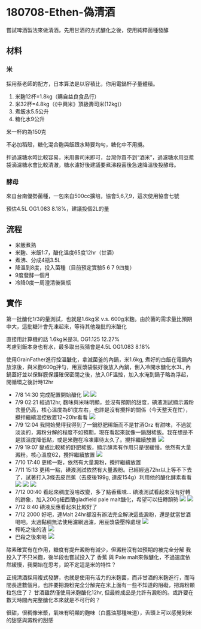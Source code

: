 # 180708-Ethen-偽清酒

嘗試啤酒製法來做清酒，先用甘酒的方式醣化之後，使用純粹菌種發酵

## 材料

### 米

採用蔡老師的配方，日本算法是以容積比，你用電鍋杯子量體積。

1. 米麴12杯=1.8kg（購自益良食品行）
2. 米32杯=4.8kg（《中興米》頂級壽司米(12kg)）
3. 煮飯水5.5公升
4. 糖化水9公升

米一杯約為150克

不必加稻殼，糖化混合麴與飯跟水時要均勻，糖化中不用攪。

拌過濾糖水時比較容易，米用壽司米即可，台灣你買不到“酒米”，過濾糖水用豆漿袋滴濾糖水會比較清澈，糖水濾好後建議要煮沸殺菌後急速降溫後投酵母。

### 酵母

來自台南優勢菌種，一包來自500cc擴培，協會5,6,7,9，這次使用協會七號

預估4.5L OG1.083 8.18%，建議投個2L的量

## 流程

* 米飯煮熟
* 米麴、米飯1:7，醣化溫度65度12hr（甘酒）
* 煮沸、分成4瓶3.5L
* 降溫到8度，投入菌種（目前預定實驗5 6 7 9四隻）
* 9度發酵一個月
* 冷降0度一周澄清後裝瓶

## 實作

第一批醣化1/3的量測試，也就是1.6kg米 v.s. 600g米麴。由於菌的需求量比預期中大，這批糖汁會先凍起來，等待其他幾批的米醣化

直接用計算機的話
1.6kg米是3L OG1.125 12.27%   
考慮到飯本身也有水，最多取出我猜會是4.5L OG1.083 8.18%  

使用GrainFather進行控溫醣化，拿滅菌釜的內鍋，米1.6kg, 煮好的白飯在電鍋內放涼後，與米麴600g拌勻，用豆漿袋裝好後放入內鍋，倒入冷開水醣化水3L, 內鍋蓋好並以保鮮膜保護確保密閉之後，放入GF溫控，加入水淹到鍋子略為浮起，開循環之後計時12hr

* 7/8 14:30 完成配置開始醣化
![](../img/test116.jpg)
![](../img/test117.jpg)
* 7/9 02:21 經過12hr, 麴味與米味明顯，並沒有預期的甜度，碘液測試顯示澱粉含量仍高，核心溫度為61度左右，也許是沒有攪拌的關係（今天整天在忙），攪拌繼續溫控放置12~20hr看看
![](../img/test118.jpg)
* 7/9 12:04 我開始覺得我得到了一鍋舒肥稀飯而不是甘酒Orz 有甜味，不過就淡淡的，澱粉分解的程度不如預期，現在看起來就像一鍋甜稀飯。我在想是不是該溫度降低點，或是米麴在冷凍庫待太久了。攪拌繼續放置
![](../img/test119.jpg)
* 7/9 19:07 變成比較稀的舒肥稀飯，顯示酵素有作用只是很緩慢。依然有大量澱粉。核心溫度62，攪拌繼續放置
![](../img/test120.jpg)
* 7/10 17:40 更稀一點，依然有大量澱粉，攪拌繼續放置
* 7/11 15:13 更稀一點，碘液測試依然有大量澱粉。已經經過72hr以上等不下去了，試著打入3條去皮芭蕉（去皮後199g, 連皮154g）利用他的醣化酵素看看
![](../img/test121.jpg)
![](../img/test122.jpg)
![](../img/test123.jpg)
* 7/12 00:40 看起來稠度沒啥改變，多了點香蕉味... 碘液測試看起來沒有好轉的跡象，加入200g紐西蘭gladfield pale malt醣化，希望可以扭轉頹勢 
![](../img/test124.jpg)
![](../img/test125.jpg)
* 7/12 8:40 碘液反應看起來比較好了
* 7/12 2000 好吧，連Malt 24hr都沒有辦法完全解決這些澱粉，還是就當甘酒喝吧。太過黏稠無法使用濾網過濾，用豆漿袋壓榨處理
![](../img/test128.jpg)
* 榨乾之後的渣
![](../img/test129.jpg)
* 巴殺之後來喝
![](../img/test130.jpg)

酵素確實有在作用，糖度有提升澱粉有減少，但澱粉沒有如預期的被完全分解
我投入了不只米麴，後半段也嘗試投入了 香蕉 與 Pale malt來做醣化，不過速度依然緩慢，我開始在思考，說不定這是米的特性？

正規清酒採用複式發酵，也就是使用有活力的米麴菌，而非甘酒的米麴進行，而時間長達數個月。也許要把澱粉完全分解完在米上面有一些不知道的阻礙，把澱粉顆粒包住了？
甘酒雖然僅使用米麴醣化12hr, 但最終成品是允許有澱粉的。或許要在數天時間內完整醣化本來就是不可行的？

很甜，很稠像米漿，氣味有明顯的麴味（白醬油那種味道），舌頭上可以感覺到米的甜感與澱粉的甜感